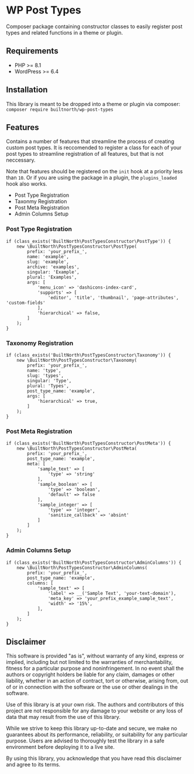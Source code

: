# WP Post Types

Composer package containing constructor classes to easily register post types and related functions in a theme or plugin.

## Requirements

-   PHP >= 8.1
-   WordPress >= 6.4

## Installation

This library is meant to be dropped into a theme or plugin via composer: `composer require builtnorth/wp-post-types`

## Features

Contains a number of features that streamline the process of creating custom post types. It is reccomended to register a class for each of your post types to streamline registration of all features, but that is not neccessary.

Note that features should be registered on the `init` hook at a priority less than `10`. Or if you are using the package in a plugin, the `plugins_loaded` hook also works.

-   Post Type Registration
-   Taxonmy Registration
-   Post Meta Registration
-   Admin Columns Setup

### Post Type Registration

```
if (class_exists('BuiltNorth\PostTypesConstructor\PostType')) {
	new \BuiltNorth\PostTypesConstructor\PostType(
		prefix: 'your_prefix_',
		name: 'example',
		slug: 'example',
		archive: 'examples',
		singular: 'Example',
		plural: 'Examples',
		args: [
			'menu_icon' => 'dashicons-index-card',
			'supports' => [
				'editor', 'title', 'thumbnail', 'page-attributes', 'custom-fields'
			],
			'hierarchical' => false,
		]
	);
}
```

### Taxonomy Registration

```
if (class_exists('BuiltNorth\PostTypesConstructor\Taxonomy')) {
	new \BuiltNorth\PostTypesConstructor\Taxonomy(
		prefix: 'your_prefix_',
		name: 'type',
		slug: 'types',
		singular: 'Type',
		plural: 'Types',
		post_type_name: 'example',
		args: [
			'hierarchical' => true,
		]
	);
}
```

### Post Meta Registration

```
if (class_exists('BuiltNorth\PostTypesConstructor\PostMeta')) {
	new \BuiltNorth\PostTypesConstructor\PostMeta(
		prefix: 'your_prefix_',
		post_type_name: 'example',
		meta: [
			'sample_text' => [
				'type' => 'string'
			],
			'sample_boolean' => [
				'type' => 'boolean',
				'default' => false
			],
			'sample_integer' => [
				'type' => 'integer',
				'sanitize_callback' => 'absint'
			]
		]
	);
}
```

### Admin Columns Setup

```
if (class_exists('BuiltNorth\PostTypesConstructor\AdminColumns')) {
	new \BuiltNorth\PostTypesConstructor\AdminColumns(
		prefix: 'your_prefix_',
		post_type_name: 'example',
		columns: [
			'sample_text' => [
				'label' => __('Sample Text', 'your-text-domain'),
				'meta_key' => 'your_prefix_example_sample_text',
				'width' => '15%',
			],
		]
	);
}
```

## Disclaimer

This software is provided "as is", without warranty of any kind, express or implied, including but not limited to the warranties of merchantability, fitness for a particular purpose and noninfringement. In no event shall the authors or copyright holders be liable for any claim, damages or other liability, whether in an action of contract, tort or otherwise, arising from, out of or in connection with the software or the use or other dealings in the software.

Use of this library is at your own risk. The authors and contributors of this project are not responsible for any damage to your website or any loss of data that may result from the use of this library.

While we strive to keep this library up-to-date and secure, we make no guarantees about its performance, reliability, or suitability for any particular purpose. Users are advised to thoroughly test the library in a safe environment before deploying it to a live site.

By using this library, you acknowledge that you have read this disclaimer and agree to its terms.
